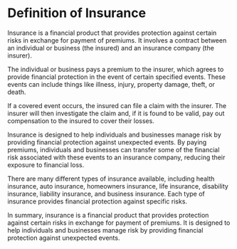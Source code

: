 # Definition of Insurance

Insurance is a financial product that provides protection against certain risks in exchange for payment of premiums. It involves a contract between an individual or business (the insured) and an insurance company (the insurer).

The individual or business pays a premium to the insurer, which agrees to provide financial protection in the event of certain specified events. These events can include things like illness, injury, property damage, theft, or death.

If a covered event occurs, the insured can file a claim with the insurer. The insurer will then investigate the claim and, if it is found to be valid, pay out compensation to the insured to cover their losses.

Insurance is designed to help individuals and businesses manage risk by providing financial protection against unexpected events. By paying premiums, individuals and businesses can transfer some of the financial risk associated with these events to an insurance company, reducing their exposure to financial loss.

There are many different types of insurance available, including health insurance, auto insurance, homeowners insurance, life insurance, disability insurance, liability insurance, and business insurance. Each type of insurance provides financial protection against specific risks.

In summary, insurance is a financial product that provides protection against certain risks in exchange for payment of premiums. It is designed to help individuals and businesses manage risk by providing financial protection against unexpected events.

